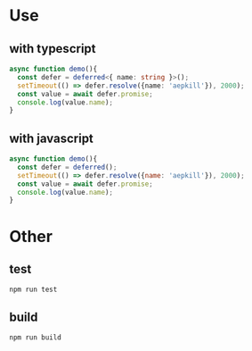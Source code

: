 # Use

## with typescript

``` typescript
async function demo(){
  const defer = deferred<{ name: string }>();
  setTimeout(() => defer.resolve({name: 'aepkill'}), 2000);
  const value = await defer.promise;
  console.log(value.name);
}
```

## with  javascript

```javascript
async function demo(){
  const defer = deferred();
  setTimeout(() => defer.resolve({name: 'aepkill'}), 2000);
  const value = await defer.promise;
  console.log(value.name);
}
```

# Other

## test

`npm run test`

## build

`npm run build`